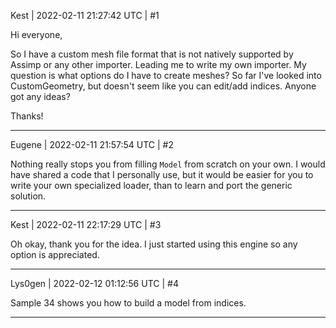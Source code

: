 Kest | 2022-02-11 21:27:42 UTC | #1

Hi everyone,

So I have a custom mesh file format that is not natively supported by Assimp or any other importer. Leading me to write my own importer. My question is what options do I have to create meshes? So far I've looked into CustomGeometry, but doesn't seem like you can edit/add indices. Anyone got any ideas?

Thanks!

-------------------------

Eugene | 2022-02-11 21:57:54 UTC | #2

Nothing really stops you from filling `Model` from scratch on your own.
I would have shared a code that I personally use, but it would be easier for you to write your own specialized loader, than to learn and port the generic solution.

-------------------------

Kest | 2022-02-11 22:17:29 UTC | #3

Oh okay, thank you for the idea. I just started using this engine so any option is appreciated.

-------------------------

Lys0gen | 2022-02-12 01:12:56 UTC | #4

Sample 34 shows you how to build a model from indices.

-------------------------

